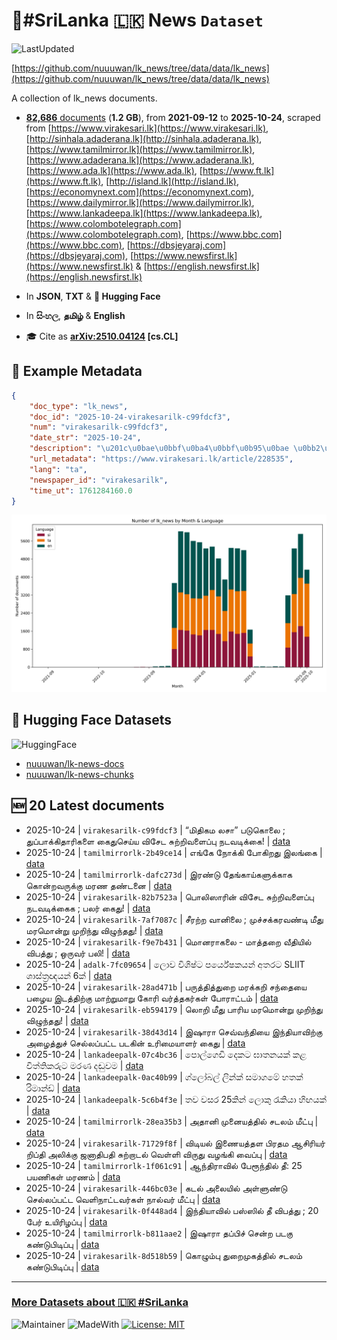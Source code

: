 # 📄#SriLanka 🇱🇰 News `Dataset`

![LastUpdated](https://img.shields.io/badge/last_updated-2025--10--24_11:17:09-green)

[https://github.com/nuuuwan/lk_news/tree/data/data/lk_news](https://github.com/nuuuwan/lk_news/tree/data/data/lk_news)

A collection of lk_news documents.

- [**82,686** documents](https://github.com/nuuuwan/lk_news/tree/data/data/lk_news) (**1.2 GB**), from **2021-09-12** to **2025-10-24**, scraped from [https://www.virakesari.lk](https://www.virakesari.lk), [http://sinhala.adaderana.lk](http://sinhala.adaderana.lk), [https://www.tamilmirror.lk](https://www.tamilmirror.lk), [https://www.adaderana.lk](https://www.adaderana.lk), [https://www.ada.lk](https://www.ada.lk), [https://www.ft.lk](https://www.ft.lk), [http://island.lk](http://island.lk), [https://economynext.com](https://economynext.com), [https://www.dailymirror.lk](https://www.dailymirror.lk), [https://www.lankadeepa.lk](https://www.lankadeepa.lk), [https://www.colombotelegraph.com](https://www.colombotelegraph.com), [https://www.bbc.com](https://www.bbc.com), [https://dbsjeyaraj.com](https://dbsjeyaraj.com), [https://www.newsfirst.lk](https://www.newsfirst.lk) & [https://english.newsfirst.lk](https://english.newsfirst.lk)

- In **JSON**, **TXT** & **🤗 Hugging Face**

- In **සිංහල**, **தமிழ்** & **English**

- 🎓 Cite as **[arXiv:2510.04124](https://arxiv.org/abs/2510.04124) [cs.CL]**

## 📝 Example Metadata

```json
{
    "doc_type": "lk_news",
    "doc_id": "2025-10-24-virakesarilk-c99fdcf3",
    "num": "virakesarilk-c99fdcf3",
    "date_str": "2025-10-24",
    "description": "\u201c\u0bae\u0bbf\u0ba4\u0bbf\u0b95\u0bae \u0bb2\u0b9a\u0bbe\u201d \u0baa\u0b9f\u0bc1\u0b95\u0bca\u0bb2\u0bc8 ; \u0ba4\u0bc1\u0baa\u0bcd\u0baa\u0bbe\u0b95\u0bcd\u0b95\u0bbf\u0ba4\u0bbe\u0bb0\u0bbf\u0b95\u0bb3\u0bc8 \u0b95\u0bc8\u0ba4\u0bc1\u0b9a\u0bc6\u0baf\u0bcd\u0baf \u0bb5\u0bbf\u0b9a\u0bc7\u0b9f \u0b9a\u0bc1\u0bb1\u0bcd\u0bb1\u0bbf\u0bb5\u0bb3\u0bc8\u0baa\u0bcd\u0baa\u0bc1 \u0ba8\u0b9f\u0bb5\u0b9f\u0bbf\u0b95\u0bcd\u0b95\u0bc8!",
    "url_metadata": "https://www.virakesari.lk/article/228535",
    "lang": "ta",
    "newspaper_id": "virakesarilk",
    "time_ut": 1761284160.0
}
```

![Chart](https://raw.githubusercontent.com/nuuuwan/lk_news/refs/heads/data/data/lk_news/docs_by_month_and_lang.png)

## 🤗 Hugging Face Datasets

![HuggingFace](https://img.shields.io/badge/-HuggingFace-FDEE21?style=for-the-badge&logo=HuggingFace)

- [nuuuwan/lk-news-docs](https://huggingface.co/datasets/nuuuwan/lk-news-docs)
- [nuuuwan/lk-news-chunks](https://huggingface.co/datasets/nuuuwan/lk-news-chunks)

## 🆕 20 Latest documents

- 2025-10-24 | `virakesarilk-c99fdcf3` | “மிதிகம லசா” படுகொலை ; துப்பாக்கிதாரிகளை கைதுசெய்ய விசேட சுற்றிவளைப்பு நடவடிக்கை! | [data](https://github.com/nuuuwan/lk_news/tree/data/data/lk_news/2020s/2025/2025-10-24-virakesarilk-c99fdcf3)
- 2025-10-24 | `tamilmirrorlk-2b49ce14` | எங்கே நோக்கி போகிறது இலங்கை | [data](https://github.com/nuuuwan/lk_news/tree/data/data/lk_news/2020s/2025/2025-10-24-tamilmirrorlk-2b49ce14)
- 2025-10-24 | `tamilmirrorlk-dafc273d` | இரண்டு தேங்காய்களுக்காக கொன்றவருக்கு மரண தண்டனை | [data](https://github.com/nuuuwan/lk_news/tree/data/data/lk_news/2020s/2025/2025-10-24-tamilmirrorlk-dafc273d)
- 2025-10-24 | `virakesarilk-82b7523a` | பொலிஸாரின் விசேட சுற்றிவளைப்பு நடவடிக்கைக ;  பலர் கைது! | [data](https://github.com/nuuuwan/lk_news/tree/data/data/lk_news/2020s/2025/2025-10-24-virakesarilk-82b7523a)
- 2025-10-24 | `virakesarilk-7af7087c` | சீரற்ற வானிலை ; முச்சக்கரவண்டி மீது மரமொன்று முறிந்து விழுந்தது! | [data](https://github.com/nuuuwan/lk_news/tree/data/data/lk_news/2020s/2025/2025-10-24-virakesarilk-7af7087c)
- 2025-10-24 | `virakesarilk-f9e7b431` | மொனராகலை - மாத்தறை வீதியில் விபத்து ; ஒருவர் பலி! | [data](https://github.com/nuuuwan/lk_news/tree/data/data/lk_news/2020s/2025/2025-10-24-virakesarilk-f9e7b431)
- 2025-10-24 | `adalk-7fc09654` | ලොව විශිෂ්ට පර්යේෂකයන් අතරට SLIIT ශාස්ත්‍රඥයන් 6ක් | [data](https://github.com/nuuuwan/lk_news/tree/data/data/lk_news/2020s/2025/2025-10-24-adalk-7fc09654)
- 2025-10-24 | `virakesarilk-28ad471b` | பருத்தித்துறை மரக்கறி சந்தையை பழைய இடத்திற்கு மாற்றுமாறு கோரி வர்த்தகர்கள் போராட்டம் | [data](https://github.com/nuuuwan/lk_news/tree/data/data/lk_news/2020s/2025/2025-10-24-virakesarilk-28ad471b)
- 2025-10-24 | `virakesarilk-eb594179` | லொறி மீது பாரிய மரமொன்று முறிந்து விழுந்தது! | [data](https://github.com/nuuuwan/lk_news/tree/data/data/lk_news/2020s/2025/2025-10-24-virakesarilk-eb594179)
- 2025-10-24 | `virakesarilk-38d43d14` | இஷாரா செவ்வந்தியை இந்தியாவிற்கு அழைத்துச் செல்லப்பட்ட படகின் உரிமையாளர் கைது | [data](https://github.com/nuuuwan/lk_news/tree/data/data/lk_news/2020s/2025/2025-10-24-virakesarilk-38d43d14)
- 2025-10-24 | `lankadeepalk-07c4bc36` | පොල්ගෙඩි දෙකට ඝාතනයක් කළ විත්තිකරුට මරණ දඬුවම | [data](https://github.com/nuuuwan/lk_news/tree/data/data/lk_news/2020s/2025/2025-10-24-lankadeepalk-07c4bc36)
- 2025-10-24 | `lankadeepalk-0ac40b99` | ග්ලෝබල් ලින්ක් සමාගමේ හතක් රිමාන්ඩ් | [data](https://github.com/nuuuwan/lk_news/tree/data/data/lk_news/2020s/2025/2025-10-24-lankadeepalk-0ac40b99)
- 2025-10-24 | `lankadeepalk-5c6b4f3e` | තව වසර 25කින් ලොකු රැකියා හිඟයක් | [data](https://github.com/nuuuwan/lk_news/tree/data/data/lk_news/2020s/2025/2025-10-24-lankadeepalk-5c6b4f3e)
- 2025-10-24 | `tamilmirrorlk-28ea35b3` | அதானி முனையத்தில் சடலம் மீட்பு | [data](https://github.com/nuuuwan/lk_news/tree/data/data/lk_news/2020s/2025/2025-10-24-tamilmirrorlk-28ea35b3)
- 2025-10-24 | `virakesarilk-71729f8f` | விடியல் இணையத்தள பிரதம ஆசிரியர் றிப்தி அலிக்கு ஜனாதிபதி சுற்றாடல் வெள்ளி விருது வழங்கி வைப்பு | [data](https://github.com/nuuuwan/lk_news/tree/data/data/lk_news/2020s/2025/2025-10-24-virakesarilk-71729f8f)
- 2025-10-24 | `tamilmirrorlk-1f061c91` | ஆந்திராவில் பேரூந்தில் தீ: 25 பயணிகள் மரணம் | [data](https://github.com/nuuuwan/lk_news/tree/data/data/lk_news/2020s/2025/2025-10-24-tamilmirrorlk-1f061c91)
- 2025-10-24 | `virakesarilk-446bc03e` | கடல் அலையில் அள்ளுண்டு செல்லப்பட்ட வெளிநாட்டவர்கள் நால்வர் மீட்பு | [data](https://github.com/nuuuwan/lk_news/tree/data/data/lk_news/2020s/2025/2025-10-24-virakesarilk-446bc03e)
- 2025-10-24 | `virakesarilk-0f448ad4` | இந்தியாவில் பஸ்ஸில் தீ விபத்து ; 20 பேர் உயிரிழப்பு | [data](https://github.com/nuuuwan/lk_news/tree/data/data/lk_news/2020s/2025/2025-10-24-virakesarilk-0f448ad4)
- 2025-10-24 | `tamilmirrorlk-b811aae2` | இஷாரா தப்பிச் சென்ற படகு கண்டுபிடிப்பு | [data](https://github.com/nuuuwan/lk_news/tree/data/data/lk_news/2020s/2025/2025-10-24-tamilmirrorlk-b811aae2)
- 2025-10-24 | `virakesarilk-8d518b59` | கொழும்பு துறைமுகத்தில் சடலம் கண்டுபிடிப்பு | [data](https://github.com/nuuuwan/lk_news/tree/data/data/lk_news/2020s/2025/2025-10-24-virakesarilk-8d518b59)

---

### [More Datasets about 🇱🇰 #SriLanka](https://github.com/nuuuwan/lk_datasets)

![Maintainer](https://img.shields.io/badge/maintainer-nuuuwan-red)
![MadeWith](https://img.shields.io/badge/made_with-python-blue)
[![License: MIT](https://img.shields.io/badge/License-MIT-yellow.svg)](https://opensource.org/licenses/MIT)
